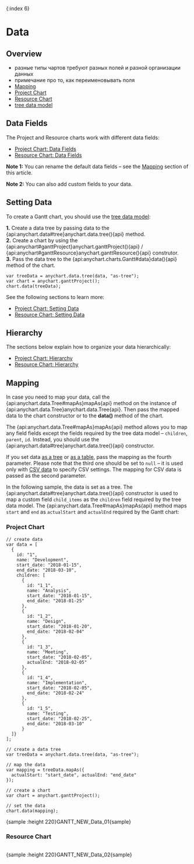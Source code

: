 {:index 6}
# Data

## Overview

* разные типы чартов требуют разных полей и разной организации данных
* примечание про то, как переименовывать поля
* [Mapping](#mapping)
* [Project Chart](Project_Chart)
* [Resource Chart](Resource_Chart)
* [tree data model](../Working_with_Data/Tree_Data_Model)

## Data Fields

The Project and Resource charts work with different data fields:

* [Project Chart: Data Fields](Project_Chart#data_fields)
* [Resource Chart: Data Fields](Resource_Chart#data_fields)

**Note 1:** You can rename the default data fields – see the [Mapping](#mapping) section of this article.

**Note 2:** You can also add custom fields to your data.

## Setting Data

To create a Gantt chart, you should use the [tree data model](../Working_with_Data/Tree_Data_Model):

**1.** Create a data tree by passing data to the {api:anychart.data#tree}anychart.data.tree(){api} method.<br>
**2.** Create a chart by using the {api:anychart#ganttProject}anychart.ganttProject(){api} / {api:anychart#ganttResource}anychart.ganttResource(){api} construtor.<br>
**3.** Pass the data tree to the {api:anychart.charts.Gantt#data}data(){api} method of the chart.


```
var treeData = anychart.data.tree(data, "as-tree");
var chart = anychart.ganttProject();
chart.data(treeData);
```

See the following sections to learn more:

* [Project Chart: Setting Data](Project_Chart#setting_data)
* [Resource Chart: Setting Data](Resource_Chart#setting_data)

## Hierarchy

The sections below explain how to organize your data hierarchically:

* [Project Chart: Hierarchy](Project_Chart#hierarchy)
* [Resource Chart: Hierarchy](Resource_Chart#hierarchy)


## Mapping

In case you need to map your data, call the {api:anychart.data.Tree#mapAs}mapAs{api} method on the instance of {api:anychart.data.Tree}anychart.data.Tree{api}. Then pass the mapped data to the chart constructor or to the **data()** method of the chart.

The {api:anychart.data.Tree#mapAs}mapAs{api} method allows you to map any field fields except the fields required by the tree data model – `children`, `parent`, `id`. Instead, you should use the {api:anychart.data#tree}anychart.data.tree(){api} constructor.

If you set data [as a tree](#as_tree) or [as a table](#as_table), pass the mapping as the fourth parameter. Please note that the third one should be set to `null` – it is used only with [CSV data](#csv_string) to specify CSV settings. The mapping for CSV data is passed as the second parameter.

In the following sample, the data is set as a tree. The {api:anychart.data#tree}anychart.data.tree(){api} constructor is used to map a custom field `child_items` as the `children` field required by the tree data model. The {api:anychart.data.Tree#mapAs}mapAs{api} method maps `start` and `end` as `actualStart` and `actualEnd` required by the Gantt chart:

### Project Chart

```
// create data
var data = [
  {
    id: "1",
    name: "Development",
    start_date: "2018-01-15",
    end_date: "2018-03-10",
    children: [
      {
        id: "1_1",
        name: "Analysis",
        start_date: "2018-01-15",
        end_date: "2018-01-25"
      },
      {
        id: "1_2",
        name: "Design",
        start_date: "2018-01-20",
        end_date: "2018-02-04"
      },
      {
        id: "1_3",
        name: "Meeting",
        start_date: "2018-02-05",
        actualEnd: "2018-02-05"
      },
      {
        id: "1_4",
        name: "Implementation",
        start_date: "2018-02-05",
        end_date: "2018-02-24"
      },
      {
        id: "1_5",
        name: "Testing",
        start_date: "2018-02-25",
        end_date: "2018-03-10"
      }
  ]}
];

// create a data tree
var treeData = anychart.data.tree(data, "as-tree");

// map the data
var mapping = treeData.mapAs({
  actualStart: "start_date", actualEnd: "end_date"
});

// create a chart
var chart = anychart.ganttProject();

// set the data
chart.data(mapping);
```

{sample :height 220}GANTT\_NEW\_Data\_01{sample}

### Resource Chart

```

```

{sample :height 220}GANTT\_NEW\_Data\_02{sample}